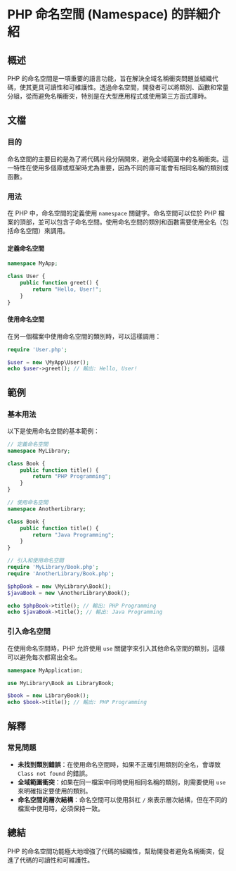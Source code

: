 <!--
Meta Description: # PHP 命名空間 (Namespace) 的詳細介紹 ## 概述 PHP 的命名空間是一項重要的語言功能，旨在解決全域名稱衝突問題並組織代碼，使其更具可讀性和可維護性。透過命名空間，開發者可以將類別、函數和常量分組，從而避免名稱衝突，特別是在大型應用程式或使用第三方函式庫時。 ## 文檔 ###...
Meta Keywords: php, book, user, namespace, title
-->

# PHP 命名空間 (Namespace) 的詳細介紹

## 概述
PHP 的命名空間是一項重要的語言功能，旨在解決全域名稱衝突問題並組織代碼，使其更具可讀性和可維護性。透過命名空間，開發者可以將類別、函數和常量分組，從而避免名稱衝突，特別是在大型應用程式或使用第三方函式庫時。

## 文檔
### 目的
命名空間的主要目的是為了將代碼片段分隔開來，避免全域範圍中的名稱衝突。這一特性在使用多個庫或框架時尤為重要，因為不同的庫可能會有相同名稱的類別或函數。

### 用法
在 PHP 中，命名空間的定義使用 `namespace` 關鍵字。命名空間可以位於 PHP 檔案的頂部，並可以包含子命名空間。使用命名空間的類別和函數需要使用全名（包括命名空間）來調用。

#### 定義命名空間
```php
namespace MyApp;

class User {
    public function greet() {
        return "Hello, User!";
    }
}
```

#### 使用命名空間
在另一個檔案中使用命名空間的類別時，可以這樣調用：
```php
require 'User.php';

$user = new \MyApp\User();
echo $user->greet(); // 輸出: Hello, User!
```

## 範例
### 基本用法
以下是使用命名空間的基本範例：

```php
// 定義命名空間
namespace MyLibrary;

class Book {
    public function title() {
        return "PHP Programming";
    }
}

// 使用命名空間
namespace AnotherLibrary;

class Book {
    public function title() {
        return "Java Programming";
    }
}

// 引入和使用命名空間
require 'MyLibrary/Book.php';
require 'AnotherLibrary/Book.php';

$phpBook = new \MyLibrary\Book();
$javaBook = new \AnotherLibrary\Book();

echo $phpBook->title(); // 輸出: PHP Programming
echo $javaBook->title(); // 輸出: Java Programming
```

### 引入命名空間
在使用命名空間時，PHP 允許使用 `use` 關鍵字來引入其他命名空間的類別，這樣可以避免每次都寫出全名。

```php
namespace MyApplication;

use MyLibrary\Book as LibraryBook;

$book = new LibraryBook();
echo $book->title(); // 輸出: PHP Programming
```

## 解釋
### 常見問題
- **未找到類別錯誤**：在使用命名空間時，如果不正確引用類別的全名，會導致 `Class not found` 的錯誤。
- **全域範圍衝突**：如果在同一檔案中同時使用相同名稱的類別，則需要使用 `use` 來明確指定要使用的類別。
- **命名空間的層次結構**：命名空間可以使用斜杠 `/` 來表示層次結構，但在不同的檔案中使用時，必須保持一致。

## 總結
PHP 的命名空間功能極大地增強了代碼的組織性，幫助開發者避免名稱衝突，促進了代碼的可讀性和可維護性。